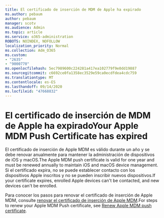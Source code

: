 ```yaml
---
title: El certificado de inserción de MDM de Apple ha expirado
ms.author: pebaum
author: pebaum
manager: scotv
ms.audience: Admin
ms.topic: article
ms.service: o365-administration
ROBOTS: NOINDEX, NOFOLLOW
localization_priority: Normal
ms.collection: Adm_O365
ms.custom:
- "2635"
- "9000770"
ms.openlocfilehash: 5ec7989600c224281a417ea102779f9e0dd19887
ms.sourcegitcommit: c6692ce0fa1358ec3529e59ca0ecdfdea4cdc759
ms.translationtype: MT
ms.contentlocale: es-ES
ms.lasthandoff: 09/14/2020
ms.locfileid: "47668832"
---
```

# <a name="your-apple-mdm-push-certificate-has-expired"></a><span data-ttu-id="e737f-102">El certificado de inserción de MDM de Apple ha expirado</span><span class="sxs-lookup"><span data-stu-id="e737f-102">Your Apple MDM Push Certificate has expired</span></span>

<span data-ttu-id="e737f-103">El certificado de inserción de Apple MDM es válido durante un año y se debe renovar anualmente para mantener la administración de dispositivos de iOS y macOS.</span><span class="sxs-lookup"><span data-stu-id="e737f-103">The Apple MDM push certificate is valid for one year and must be renewed annually to maintain iOS and macOS device management.</span></span> <span data-ttu-id="e737f-104">Si el certificado expira, no se puede establecer contacto con los dispositivos Apple inscritos y no se pueden inscribir nuevos dispositivos.</span><span class="sxs-lookup"><span data-stu-id="e737f-104">If your certificate expires, enrolled Apple devices can't be contacted, and new devices can't be enrolled.</span></span>

<span data-ttu-id="e737f-105">Para conocer los pasos para renovar el certificado de inserción de Apple MDM, consulte [renovar el certificado de inserción de Apple MDM](https://docs.microsoft.com/intune/apple-mdm-push-certificate-get#renew-apple-mdm-push-certificate).</span><span class="sxs-lookup"><span data-stu-id="e737f-105">For steps to renew your Apple MDM Push certificate, see [Renew Apple MDM push certificate](https://docs.microsoft.com/intune/apple-mdm-push-certificate-get#renew-apple-mdm-push-certificate).</span></span>